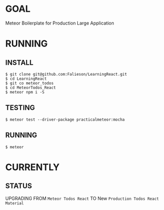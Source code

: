# GOAL
Meteor Boilerplate for Production Large Application


# RUNNING
## INSTALL
```
$ git clone git@github.com:Falieson/LearningReact.git
$ cd LearningReact
$ git co meteor_todos
$ cd MeteorTodos_React
$ meteor npm i -S
```
## TESTING
```
$ meteor test --driver-package practicalmeteor:mocha
```
## RUNNING
```
$ meteor
```

# CURRENTLY
## STATUS
UPGRADING FROM `Meteor Todos React` TO New `Production Todos React Material`
